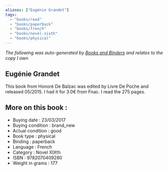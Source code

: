 ```yaml
---
aliases: ["Eugénie Grandet"] 
tags: 
  - "books/read" 
  - "books/paperback" 
  - "books/french"
  - "books/novel-xixth"
  - "books/physical"
---
```


_The following was auto-generated by [Books and Binders](Books%20and%20Binders.md) and relates to the copy I own_
## Eugénie Grandet
This book from Honoré De Balzac was edited by Livre De Poche and released 05/2015. I had it for 3.0€ from Fnac. I read the 275 pages.

## More on this book :
- Buying date : 23/03/2017
- Buying condition : brand_new
- Actual condition : good
- Book type : physical
- Binding : paperback
- Language : French
- Category : Novel XIXth
- ISBN : 9782070409280
- Weight in grams : 177
